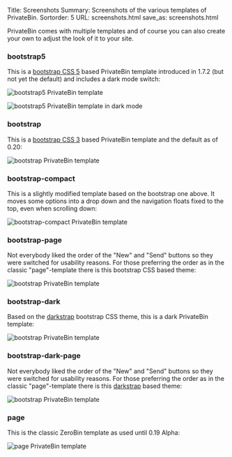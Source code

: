 Title: Screenshots
Summary: Screenshots of the various templates of PrivateBin.
Sortorder: 5
URL: screenshots.html
save_as: screenshots.html

PrivateBin comes with multiple templates and of course you can also create your own to adjust the look of it to your site.

### bootstrap5

This is a [bootstrap CSS 5](http://getbootstrap.com/) based PrivateBin template introduced in 1.7.2 (but not yet the default) and includes a dark mode switch:

![bootstrap5 PrivateBin template]({static}/img/1.7.3/bootstrap5.png)

![bootstrap5 PrivateBin template in dark mode]({static}/img/1.7.3/bootstrap5-dark.png)


### bootstrap

This is a [bootstrap CSS 3](http://getbootstrap.com/) based PrivateBin template and the default as of 0.20:

![bootstrap PrivateBin template]({static}/img/1.0/bootstrap.png)


### bootstrap-compact

This is a slightly modified template based on the bootstrap one above. It moves some options into a drop down and the navigation floats fixed to the top, even when scrolling down:

![bootstrap-compact PrivateBin template]({static}/img/1.0/bootstrap-compact.png)


### bootstrap-page

Not everybody liked the order of the "New" and "Send" buttons so they were switched for usability reasons. For those preferring the order as in the classic "page"-template there is this bootstrap CSS based theme:

![bootstrap PrivateBin template]({static}/img/1.0/bootstrap-page.png)


### bootstrap-dark

Based on the [darkstrap](https://github.com/danneu/darkstrap) bootstrap CSS theme, this is a dark PrivateBin template:

![bootstrap PrivateBin template]({static}/img/1.0/bootstrap-dark.png)


### bootstrap-dark-page

Not everybody liked the order of the "New" and "Send" buttons so they were switched for usability reasons. For those preferring the order as in the classic "page"-template there is this [darkstrap](https://github.com/danneu/darkstrap) based theme:

![bootstrap PrivateBin template]({static}/img/1.0/bootstrap-dark-page.png)


### page

This is the classic ZeroBin template as used until 0.19 Alpha:

![page PrivateBin template]({static}/img/1.0/page.png)
